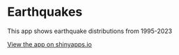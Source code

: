 # Earthquakes
This app shows earthquake distributions from 1995-2023

[View the app on shinyapps.io](https://charchar.shinyapps.io/Earthquakes_it/)

